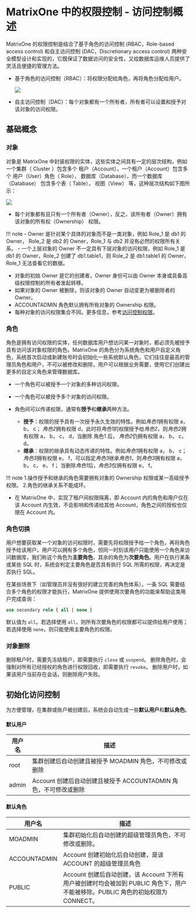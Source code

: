 # MatrixOne 中的权限控制 - 访问控制概述

MatrixOne 的权限控制是结合了基于角色的访问控制 (RBAC，Role-based access control) 和自主访问控制 (DAC，Discretionary access control) 两种安全模型设计和实现的，它既保证了数据访问的安全性，又给数据库运维人员提供了灵活且便捷的管理方法。

- 基于角色的访问控制（RBAC）：将权限分配给角色，再将角色分配给用户。

   ![](https://github.com/matrixorigin/artwork/blob/main/docs/security/basic-concepts.png?raw=true)

- 自主访问控制（DAC）：每个对象都有一个所有者，所有者可以设置和授予对该对象的访问权限。

## 基础概念

### 对象

对象是 MatrixOne 中封装权限的实体，这些实体之间具有一定的层次结构，例如一个集群（ Cluster ）包含多个 租户（Account），一个租户（Account）包含多个 用户（User）角色（ Role）， 数据库（Database），而一个数据库（Database） 包含多个表（ Table）， 视图（View） 等，这种层次结构如下图所示：

![](https://github.com/matrixorigin/artwork/blob/main/docs/security/object.png?raw=true)

- 每个对象都有且只有一个所有者（Owner），反之，该所有者（Owner）拥有该对象的所有权（Ownership） 权限。

!!! note
    - Owner 是针对某个具体的对象而不是一类对象，例如 Role_1 是 db1 的 Owner， Role_2 是 db2 的 Owner，Role_1 与 db2 并没有必然的权限所有关系。
    - 一个上层对象的 Owner 不一定具有下层对象的访问权限，例如 Role_1 是 db1 的 Owner，Role_2 创建了 db1.table1，则 Role_2 是 db1.table1 的 Owner，Role_1 无法查看它的数据。

- 对象的初始 Owner 是它的创建者，Owner 身份可以由 Owner 本身或具备高级权限控制的所有者发起转移。
- 如果对象的 Owner 被删除，则该对象的 Owner 自动变更为被删除者的 Owner。
- ACCOUNTADMIN 角色默认拥有所有对象的 Ownership 权限。
- 每种对象的访问权限集合不同。更多信息，参考[访问控制权限](access-control.md)。

### 角色

角色是拥有访问权限的实体，任何数据库用户想访问某一对象时，都必须先被授予具有访问该对象权限的角色。MatrixOne 的角色分为系统角色和用户自定义角色，系统首次启动或新建账号时会初始化一些系统默认角色，它们往往是最高的管理员角色和用户，不可以被修改和删除，用户可以根据业务需要，使用它们创建出更多的自定义角色来管理数据库。

- 一个角色可以被授予一个对象的多种访问权限。
- 一个角色可以被授予多个对象的访问权限。
- 角色间可以传递权限，通常有**授予**和**继承**两种方法。

   + **授予**：权限的授予具有一次授予永久生效的特性。例如*角色1*拥有权限 a， b， c； *角色2*拥有权限 d，此时将*角色1*的权限授予给*角色2*，则*角色2*拥有权限 a， b， c， d，当删除 角色1 后， *角色2*仍拥有权限 a， b， c， d。
   + **继承**：权限的继承具有动态传递的特性。例如*角色1*拥有权限 a， b， c； *角色3*拥有权限 e， f，可以指定*角色3*继承*角色1*，则*角色3*拥有权限 a， b， c， e， f； 当删除*角色1*后，*角色3*仅拥有权限 e， f。

!!! note
    1.操作授予和继承的角色需要拥有对象的 Ownership 权限或某一高级授予权限。
    2.角色的继承关系不能成环。

- 在 MatrixOne 中，实现了租户间权限隔离，即 Account 内的角色和用户仅在该 Account 内生效，不会影响和传递给其他 Account，角色之间的授权也仅限在 Account 内。

### 角色切换

用户想要获取某一个对象的访问权限时，需要先将权限授予给一个角色，再将角色授予给该用户。用户可以拥有多个角色，但同一时刻该用户只能使用一个角色来访问数据库，我们称这个角色为**主要角色**，其余的角色为**次要角色**。用户在执行某条或某些 SQL 时，系统会判定主要角色是否具有执行 SQL 所需的权限，再决定是否执行 SQL。

在某些场景下（如管理员并没有很好的建立完善的角色体系），一条 SQL 需要结合多个角色的权限才能执行，MatrixOne 提供使用次要角色的功能来帮助这类用户完成查询：

```sql
use secondary role { all | none }
```

默认值为 `all`。若选择使用 `all`，则所有次要角色的权限都可以提供给用户使用；若选择使用 `none`，则只能使用主要角色的权限。

### 对象删除

删除租户时，需要先冻结租户，即需要执行 `close` 或 `suspend`。
删除角色时，会强制对所有已经授权的角色进行权限回收，即需要执行 `revoke`。
删除用户时，如果该用户当前存在会话，则删除用户失败。

## 初始化访问控制

为方便管理，在集群或账户被创建后，系统会自动生成一些**默认用户**和**默认角色**。

#### 默认用户

|用户名|描述|
|---|---|
|root|集群创建后自动创建且被授予 MOADMIN 角色，不可修改或删除|
|admin|Account 创建后自动创建且被授予 ACCOUNTADMIN 角色，不可修改或删除|

#### 默认角色

|用户名|描述|
|---|---|
|MOADMIN|集群初始化后自动创建的超级管理员角色，不可修改或删除。|
|ACCOUNTADMIN|Account 创建初始化后自动创建，是该 ACCOUNT 的超级管理员角色|
|PUBLIC|Account 创建后自动创建，该 Account 下所有用户被创建时均会被加到 PUBLIC 角色下，用户不能被移除。PUBLIC 角色的初始权限为CONNECT。|
